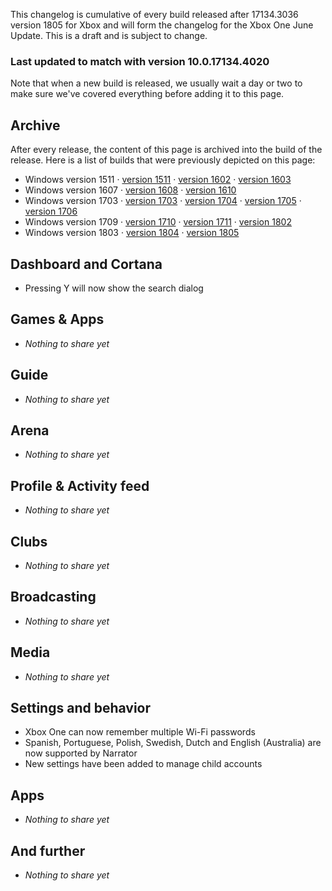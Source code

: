 
This changelog is cumulative of every build released after 17134.3036 version 1805 for Xbox and will form the changelog for the Xbox One June Update. This is a draft and is subject to change.

### Last updated to match with version 10.0.17134.4020
Note that when a new build is released, we usually wait a day or two to make sure we've covered everything before adding it to this page.

<!--
## No update in preview
Xbox currently has no update in any of its preview rings, so we don't have anything to show you here.
-->

## Archive
After every release, the content of this page is archived into the build of the release. Here is a list of builds that were previously depicted on this page:

- Windows version 1511 &middot; [version 1511](https://changewindows.org/build/10586/xbox#1094) &middot; [version 1602](https://changewindows.org/build/10586/xbox#1100) &middot; [version 1603](https://changewindows.org/build/10586/xbox#1006)
- Windows version 1607 &middot; [version 1608](https://changewindows.org/build/14393/xbox#1018) &middot; [version 1610](https://changewindows.org/build/14393/xbox#2123)
- Windows version 1703 &middot; [version 1703](https://changewindows.org/build/15063/xbox#1005) &middot; [version 1704](https://changewindows.org/build/15063/xbox#2019) &middot; [version 1705](https://changewindows.org/build/15063/xbox#3054) &middot; [version 1706](https://changewindows.org/build/15063/xbox#4082)
- Windows version 1709 &middot; [version 1710](https://changewindows.org/build/16299/xbox#3031) &middot; [version 1711](https://changewindows.org/build/16299/xbox#4036) &middot; [version 1802](https://changewindows.org/build/16299/xbox#5101)
- Windows version 1803 &middot; [version 1804](https://changewindows.org/build/17133/xbox#2020) &middot; [version 1805](https://changewindows.org/build/17134/xbox#3036)

## Dashboard and Cortana
- Pressing Y will now show the search dialog

## Games & Apps
- _Nothing to share yet_

## Guide
- _Nothing to share yet_

## Arena
- _Nothing to share yet_

## Profile & Activity feed
- _Nothing to share yet_

## Clubs
- _Nothing to share yet_

## Broadcasting
- _Nothing to share yet_

## Media
- _Nothing to share yet_

## Settings and behavior
- Xbox One can now remember multiple Wi-Fi passwords
- Spanish, Portuguese, Polish, Swedish, Dutch and English (Australia) are now supported by Narrator
- New settings have been added to manage child accounts

## Apps
- _Nothing to share yet_

## And further
- _Nothing to share yet_